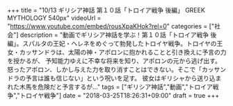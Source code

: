 +++
title =  "10/13 ギリシア神話 第１０話「トロイア戦争 後編」 GREEK MYTHOLOGY 540px"
videoUrl = "https://www.youtube.com/embed/rousXpaKHok?rel=0"
categories = ["社会"]
description = "動画でギリシア神話を学ぶ！第１０話「トロイア戦争 後編」。スパルタの王妃・ヘレネをめぐって勃発したトロイヤ戦争。トロイヤの王女・カッサンドラは、太陽の神・アポロンに抱かれることと引き換えに予言の力を授かるが、 予知能力ゆえに不幸な将来を知り、アポロンの元から逃げ出す。怒ったアポロン、しかし与えた力を取り消すことはできない。そこで「カッサンドラの予言は誰も信じない」という呪いを足す。 彼女はギリシャから送り込まれた木馬を危険だと予言するが…"
tags = ["ギリシア神話","動画","トロイア戦争","トロイヤ戦争"]
date = "2018-03-25T18:26:31+09:00"
draft = true
+++
